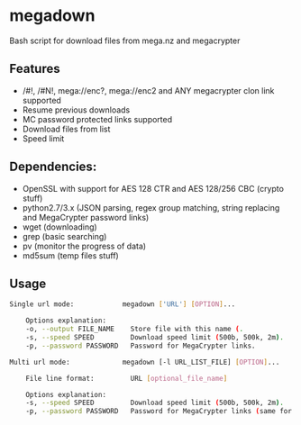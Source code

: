 # megadown

Bash script for download files from mega.nz and megacrypter

## Features

 * /#!, /#N!, mega://enc?, mega://enc2 and ANY megacrypter clon link supported
 * Resume previous downloads
 * MC password protected links supported
 * Download files from list
 * Speed limit

## Dependencies:

 * OpenSSL with support for AES 128 CTR and AES 128/256 CBC (crypto stuff)
 * python2.7/3.x (JSON parsing, regex group matching, string replacing and MegaCrypter password links)
 * wget (downloading)
 * grep (basic searching)
 * pv (monitor the progress of data)
 * md5sum (temp files stuff)

## Usage

```bash
Single url mode:            megadown ['URL'] [OPTION]...

	Options explanation:
	-o,	--output FILE_NAME    Store file with this name (.
	-s,	--speed SPEED         Download speed limit (500b, 500k, 2m).
	-p,	--password PASSWORD   Password for MegaCrypter links.

Multi url mode:             megadown [-l URL_LIST_FILE] [OPTION]...

	File line format:         URL [optional_file_name]

	Options explanation:
	-s,	--speed SPEED         Download speed limit (500b, 500k, 2m).
	-p,	--password PASSWORD   Password for MegaCrypter links (same for every link in a list).

```
